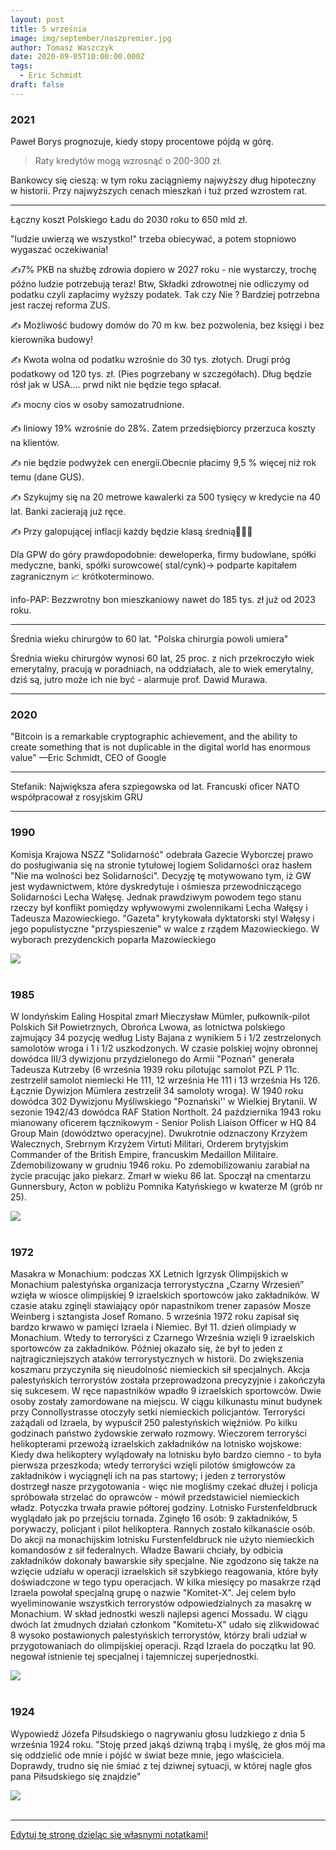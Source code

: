 ```yaml
---
layout: post
title: 5 września
image: img/september/naszpremier.jpg
author: Tomasz Waszczyk
date: 2020-09-05T10:00:00.000Z
tags:
  - Eric Schmidt
draft: false
---
```


### 2021

Paweł Borys prognozuje, kiedy stopy procentowe pójdą w górę. 

> Raty kredytów mogą wzrosnąć o 200-300 zł.

Bankowcy się cieszą: w tym roku zaciągniemy najwyższy dług hipoteczny w historii. Przy najwyższych cenach mieszkań i tuż przed wzrostem rat.

---

Łączny koszt Polskiego Ładu do 2030 roku to 650 mld zł. 

"ludzie uwierzą we wszystko!" trzeba obiecywać, a potem stopniowo wygaszać oczekiwania!

✍️7% PKB na służbę zdrowia dopiero w 2027 roku - nie wystarczy, trochę późno ludzie potrzebują teraz! Btw, Składki zdrowotnej nie odliczymy od podatku czyli zapłacimy wyższy podatek. Tak czy Nie ? 
Bardziej potrzebna jest raczej reforma ZUS.

✍️ Możliwość budowy domów do 70 m kw. bez pozwolenia, bez księgi i bez kierownika budowy!

✍️ Kwota wolna od podatku wzrośnie do 30 tys. złotych. Drugi próg podatkowy od 120 tys. zł. (Pies pogrzebany w szczegółach). Dług będzie rósł jak w USA.... prwd nikt nie będzie tego spłacał.

✍️ mocny cios w osoby samozatrudnione.

✍️ liniowy 19% wzrośnie do 28%. Zatem przedsiębiorcy przerzuca koszty na klientów.

✍️ nie będzie podwyżek cen energii.Obecnie płacimy 9,5 % więcej niż rok temu (dane GUS).

✍️ Szykujmy się na 20 metrowe kawalerki za 500 tysięcy w kredycie na 40 lat. Banki zacierają już ręce. 

✍️ Przy galopującej inflacji każdy będzie klasą średnią🤸🏻‍♀️

Dla GPW do góry prawdopodobnie: deweloperka, firmy budowlane, spółki medyczne, banki, spółki surowcowe( stal/cynk)-> podparte kapitałem zagranicznym 📈 krótkoterminowo.

info-PAP: Bezzwrotny bon mieszkaniowy nawet do 185 tys. zł już od 2023 roku.

---

Średnia wieku chirurgów to 60 lat. "Polska chirurgia powoli umiera"

Średnia wieku chirurgów wynosi 60 lat, 25 proc. z nich przekroczyło wiek emerytalny, pracują w poradniach, na oddziałach, ale to wiek emerytalny, dziś są, jutro może ich nie być - alarmuje prof. Dawid Murawa.

---

<!-- "Chcesz być milionerem?  To nic trudnego. Wystarczy zaufać władzy.
Już przecież to przerabialiśmy. Kiedyś takie banknoty każdy nosił w swoim portfelu.
W 1970 r. średnie wynagrodzenie wynosiło 2 235 zł. Byliśmy wtedy biedni. Chleb kosztował 2,50 zł. 
W roku 1994 byliśmy już milionerami. Średnie wynagrodzenie wynosiło wtedy 5,3 mln zł. 
Tylko dlaczego znów byliśmy biedni? Ponieważ chleb kosztował już 7,4 tys. zł.
Potem była denominacja i historia zaczęła się od początku. 
Chleb kosztował już tylko 0,62 zł, ale nadal byliśmy biedni.
Dlaczego? Przecież ciężko pracowaliśmy.
Dlatego, że niewolnictwo nigdy nie zostało zniesione, ono przybrało tylko inną formę.
Dzisiaj jest najlepszy moment żeby to zrozumieć.
Ten post podzielę na dwie części. Jeśli ktoś próbując przebrnąć przez część I stwierdzi, że właśnie przepalają mu się zwoje w mózgu, niech od razu przejdzie do części II, zanim zrezygnuje z czytania całości.
Część I.
Rząd ogłosił, że w najbliższym czasie obdarzy polskie przedsiębiorstwa zawrotną kwotą 100 mld zł, w celu ratowania gospodarki.
Skąd rząd weźmie te pieniądze, skoro w budżecie ich nie ma?
Istnieją co najmniej trzy sposoby, żeby zdobyć pieniądze – można je zarobić, można je pożyczyć, albo można je ukraść. 
Rząd postanowił pójść tą trzecią drogą.
W tym celu Polski Fundusz Rozwoju wyemituje obligacje na kwotę 100 mld zł., gwarantowane przez państwo. Obligacje te zostaną skupione przez banki komercyjne, od których następnie odkupi je Narodowy Bank Polski.
Czyli ostatecznym wierzycielem PFR zostanie NBP, a banki komercyjne poprzez przepływ pieniądza zainkasują gwarantowane zyski. Tak więc wszystko zostanie w rodzinie i właściwie nikt nikomu nie będzie nic winien, bo kasa będzie się zgadzać.
Co prawda w księgach rachunkowych PFR powstanie zobowiązanie, ale wobec swoich, więc później się to umorzy.
Dlaczego tworzy się takie kombinacje i po prostu rząd nie pożyczy pieniędzy od NBP?
Dzieje się tak z dwóch powodów.  Pierwszy to art. 220 ust. 2 Konstytucji RP, który zabrania przewidywania w ustawie budżetowej pokrywania deficytu budżetowego poprzez zaciąganie zobowiązania w centralnym banku państwa.
Drugim powodem jest próba ukrycia rzeczywistego długu publicznego.
Ponieważ faktycznie pieniądze do przedsiębiorców popłyną z PFR a nie z budżetu. Wcześniej zostaną wykreowane przez banki komercyjne.
Po co się tak kombinuje? Po to, żeby premier Morawiecki nadal mógł się chwalić zrównoważonym budżetem pomimo kryzysu, co będzie fikcją, ale w kwitach wszystko będzie się zgadzać.
Odbywa się tutaj właśnie kreatywna księgowość na najwyższym poziomie. Czyli wszyscy kłamią zgodnie z prawem.
Gdzie tutaj jest kradzież, o której pisałem na początku, skoro wszystko jest zgodne z prawem?
O tym właśnie będzie część II.
Część II.
Jeśli zrozumiałeś część I to znaczy, że należysz do 1% społeczeństwa i jesteś ekonomistą, albo przynajmniej pasjonatem ekonomii.
Jeśli nie zrozumiałeś tego o czym jest część I, to znaczy że należysz do 99% społeczeństwa i jesteś zupełnie normalnym obywatelem, bo nie każdy musi mieć doktorat z ekonomii albo być głównym księgowym.
Żadnej władzy nie zależy na tym żeby obywatele rozumieli jej działalność finansową, ponieważ następnego dnia wszyscy by wyszli na ulice. Dlatego w szkołach nie uczy się podstaw ekonomii. 
W szkołach wychowuje się posłusznych obywateli.
Właśnie dlatego tak bardzo się to wszystko komplikuje, żebyś niczego z tego nie zrozumiał i wtedy przyjmiesz bezkrytycznie wszystko co ci wmówi władza.
Żeby pojąć co się obecnie dzieje w tym kraju, trzeba zrozumieć na czym polega funkcja pieniądza na przykładzie chłopa i krowy.
Jeśli chłop wykonał ciężką pracę, to za tę pracę mógł dostać krowę. Krowę mógł doić i mleko zamieniać na inne dobra.
Trudno jednak zamienić krowę na większą ilość mniej wartościowych dóbr, więc ludzie wymyślili pieniądze.
Za wykonaną pracę mógł więc chłop dostać pieniądze, za które mógł kupić albo krowę, albo mleko, albo inne dobra. 
Krowę trudno jest podrobić ale pieniądze znacznie łatwiej. Tak więc kiedy pojawiły się pieniądze, pojawili się też ich fałszerze.
Dotychczas, żeby posiadać określone dobra, trzeba było wykonać określoną pracę. Kiedy fałszerze zaczęli podrabiać pieniądze, mogli na tym samym rynku nabywać różne dobra nie wykonując żadnej pracy. Wystarczyło, że mieli fałszywe pieniądze. 
Kogoś takiego nazywamy dzisiaj pasożytem.
Czyli, jeśli ktoś się bogacił nie wykonując żadnej pracy, to oznaczało, że inni uczestnicy rynku musieli jeszcze ciężej pracować, żeby utrzymać fałszerzy pieniędzy, czyli pasożytów.
Jeśli fałszywych pieniędzy jest coraz więcej, to zaczynają wypierać pieniądze prawdziwe. To z kolei oznacza, że ludzie uczciwie pracujący muszą pracować coraz ciężej, ponieważ mają na utrzymaniu coraz większą liczbę pasożytów. Dlatego, że większość dóbr, które powstają dzięki ich pracy trafia do oszustów, natomiast im pozostaje tylko niewielka część.
Pieniądz fałszywy miesza się na rynku z pieniądzem realnym i dlatego w pewnym momencie nie można ich odróżnić i wszyscy są przekonani, że wszystkie są prawdziwe.
Jak to się ma do obecnej sytuacji w Polsce?
Polski Fundusz Rozwoju jest spółką akcyjną, której właścicielem jest skarb państwa, ale nie jest jednostką budżetową, czyli jej długi nie obciążają budżetu państwa.
PFN emituje obligacje wartości 100 mld zł, chociaż nie posiada majątku wartości 100 mld zł. 
Jeśli więc te obligacje sprzeda bankom, to znaczy że pieniądze, które otrzyma od banków są „pustymi” pieniędzmi, ponieważ nie stoi za nimi żadna realna wartość, żadna praca ani żaden realny majątek, który jest efektem wykonanej pracy.
Nazywając rzecz po imieniu są to fałszywe pieniądze, które trafią na polski rynek. Ponieważ nikt tych pieniędzy nie zarobił. 
Jeśli więc otrzymasz wypłatę, to część z tych pieniędzy będzie fałszywa.
Na przykład - jeśli na rynek trafia 20% fałszywych pieniędzy w stosunku do ilości, która jest w obiegu, to z 5 000 zł. wynagrodzenia, które otrzymasz, 1000 zł, będzie fałszywe.
Czyli za kwotę 5 000 zł. będziesz mógł nabyć dobra, za które dotychczas płaciłeś tylko 4 000 zł.
To zjawisko nazywa się inflacją.
Czyli jeśli ty podrobisz pieniądze, to będzie to fałszerstwo. Jeśli rząd sfałszuje pieniądze, nazywa się to inflacją.
Jedno i drugie jest jednak tym samym.
Większość ludzi się temu nie dziwi uznając, że takie są prawa ekonomii, której jednak nie znają.
Problem w tym, że rynek potrzebuje czasu, żeby uruchomić mechanizmy inflacyjne. To może potrwać kilka miesięcy albo dłużej. Kiedy zaczniesz zauważać, że potrzebujesz więcej pieniędzy, żeby żyć na poprzednim poziomie, twój umysł już wtedy nie będzie kojarzył skutku z przyczyną.
Wtedy pobiegniesz do pracodawcy po podwyżkę i będziesz się cieszył, że jesteś bogatszy gdy w rzeczywistości jest to tylko złudzenie, gdyż tak naprawdę, to tylko powróciłeś do poziomu materialnego, w którym już kiedyś byłeś.
Taka finansowa fatamorgana.
Weź kalkulator i policz. Kalkulator nie kłamie. Umysł tak.
Nie należy winić za to pracodawcy, bo to nie on sfałszował pieniądze. On również padł ofiarą oszusta.
To jest przestępstwo doskonałe, kiedy kradnie się dając. 
Takiej historii nikt nie przeczyta nawet w najlepszej powieści kryminalnej..
Co się dzieje dzisiaj? Dzisiaj niewolnicy biją pokłony swojemu panu, który rzuca im pieniądze, nie zdając sobie sprawy, że w rzeczywistości on ich w ten sposób okrada.
Co się stało z waszymi pieniędzmi? Wczoraj przecież jeszcze były. Dzisiaj zostaliście bez pieniędzy i bez możliwości ich zarabiania. Nikt się temu nie dziwi?
Ktoś wam zabrał realne pieniądza a w zamian dostaniecie fałszywe. Rachunek będzie się zgadzał a wy nadal niczego nie będziecie rozumieć.
To się właśnie teraz odbywa.
Niemcy w ciągu dwóch dni wypłacili pieniądze przedsiębiorcom. 
Dlatego, że je mieli. Realne pieniądze, które gromadzili w czasie koniunktury jako rezerwę na trudne czasy. To były pieniądze tych, którzy je otrzymali, ponieważ to oni je zarabiali i płacili podatki. To są prawdziwe pieniądze, które są efektem ich pracy.
Dlaczego nasz rząd tego nie zrobił? Bo musi je dopiero podrobić a to zajmuje trochę czasu.
Niemcy nie będą mieć inflacji, ponieważ ich pieniądze są prawdziwe.
Nasze dopiero się produkują, bo te które zarobiliśmy zostały przejedzone i przehulane.
Nikt nie pyta co rząd zrobił z pieniędzmi, które zabierał jako podatki?
Niedługo Morawiecki znów wyjdzie na mównicę i powie, że wszyscy będą musieli ponieść ciężar tego kryzysu. To znaczy, WY wszyscy. Nie ONI wszyscy.  Wmówi wam, że niedługo potem będziecie milionerami. Będzie miał rację. Zapomni tylko dodać, że będziecie jeszcze bardziej biedni.
Kto jest złodziejem?
Wystarczy sprawdzić, kto się będzie bogacił wtedy, kiedy inni będą biednieć.
Zajrzyjcie do majątków banksterów, polityków i ich rodzin i innych cwaniaków w nimi powiązanych.
Może wtedy ktoś zrozumie, że milioner nigdy nie będzie dbał o majątek biedaka, bo gdyby tak było, to by się z nim podzielił i wtedy nie byłby już milionerem.
Znów bogaci będą tanio kupować działki i inne nieruchomości, które będą im sprzedawać biedni. Następnie za 10 lat biedni odkupią je od bogatych po znacznie wyższych cenach i historia się powtórzy. Wtedy zacznie się kolejny kryzys."  -->

### 2020

"Bitcoin is a remarkable cryptographic achievement, and the ability to create something that is not duplicable in the digital world has enormous value"
—Eric Schmidt, CEO of Google

---

Stefanik: Największa afera szpiegowska od lat. Francuski oficer NATO współpracował z rosyjskim GRU

---

### 1990

Komisja Krajowa NSZZ "Solidarność" odebrała Gazecie Wyborczej prawo do posługiwania się na stronie tytułowej logiem Solidarności oraz hasłem "Nie ma wolności bez Solidarności". Decyzję tę motywowano tym, iż GW jest wydawnictwem, które dyskredytuje i ośmiesza przewodniczącego Solidarności Lecha Wałęsę.
Jednak prawdziwym powodem tego stanu rzeczy był konflikt pomiędzy wpływowymi zwolennikami Lecha Wałęsy i Tadeusza Mazowieckiego. "Gazeta" krytykowała dyktatorski styl Wałęsy i jego populistyczne "przyspieszenie" w walce z rządem Mazowieckiego. W wyborach prezydenckich poparła Mazowieckiego

<img src="./img/september/naszpremier.jpg"><br><br>

### 1985

W londyńskim Ealing Hospital zmarł Mieczysław Mümler, pułkownik-pilot Polskich Sił Powietrznych, Obrońca Lwowa, as lotnictwa polskiego zajmujący 34 pozycję według Listy Bajana z wynikiem  5 i 1/2 zestrzelonych samolotów wroga i 1 i 1/2 uszkodzonych. W czasie polskiej wojny obronnej dowódca III/3 dywizjonu przydzielonego do Armii "Poznań" generała Tadeusza Kutrzeby (6 września 1939 roku pilotując samolot  PZL P 11c. zestrzelił  samolot niemiecki He 111, 12 września He 111 i 13 września Hs 126. Łącznie Dywizjon Mümlera zestrzelił 34 samoloty wroga). W 1940 roku dowódca 302 Dywizjonu Myśliwskiego "Poznański'' w Wielkiej Brytanii. W sezonie 1942/43 dowódca RAF Station Northolt. 24 października 1943 roku mianowany oficerem łącznikowym - Senior Polish Liaison Officer w HQ 84 Group Main (dowództwo operacyjne). Dwukrotnie odznaczony Krzyżem Walecznych, Srebrnym Krzyżem Virtuti Militari, Orderem brytyjskim Commander of the British Empire, francuskim Medaillon Militaire. Zdemobilizowany w grudniu 1946 roku. Po zdemobilizowaniu zarabiał na życie pracując jako piekarz. Zmarł w wieku 86 lat. Spoczął na cmentarzu Gunnersbury, Acton w pobliżu Pomnika Katyńskiego w kwaterze M (grób nr 25).

<img src="./img/september/humler.jpg"><br><br>

### 1972

Masakra w Monachium: podczas XX Letnich Igrzysk Olimpijskich w Monachium palestyńska organizacja terrorystyczna „Czarny Wrzesień” wzięła w wiosce olimpijskiej 9 izraelskich sportowców jako zakładników. W czasie ataku zginęli stawiający opór napastnikom trener zapasów Mosze Weinberg i sztangista Josef Romano.
5 września 1972 roku zapisał się bardzo krwawo w pamięci Izraela i Niemiec. Był 11. dzień olimpiady w Monachium. Wtedy to terroryści z Czarnego Września wzięli 9 izraelskich sportowców za zakładników. Później okazało się, że był to jeden z najtragiczniejszych ataków terrorystycznych w historii. Do zwiększenia koszmaru przyczyniła się nieudolność niemieckich sił specjalnych.
Akcja palestyńskich terrorystów została przeprowadzona precyzyjnie i zakończyła się sukcesem. W ręce napastników wpadło 9 izraelskich sportowców. Dwie osoby zostały zamordowane na miejscu. W ciągu kilkunastu minut budynek przy Connollystrasse otoczyły setki niemieckich policjantów.
Terroryści zażądali od Izraela, by wypuścił 250 palestyńskich więźniów. Po kilku godzinach państwo żydowskie zerwało rozmowy. Wieczorem terroryści helikopterami przewożą izraelskich zakładników na lotnisko wojskowe: Kiedy dwa helikoptery wylądowały na lotnisku było bardzo ciemno - to była pierwsza przeszkoda; wtedy terroryści wzięli pilotów śmigłowców za zakładników i wyciągnęli ich na pas startowy; i jeden z terrorystów dostrzegł nasze przygotowania - więc nie mogliśmy czekać dłużej i policja spróbowała strzelać do oprawców - mówił przedstawiciel niemieckich władz.
Potyczka trwała prawie półtorej godziny. Lotnisko Furstenfeldbruck wyglądało jak po przejściu tornada. Zginęło 16 osób: 9 zakładników, 5 porywaczy, policjant i pilot helikoptera. Rannych zostało kilkanaście osób. Do akcji na monachijskim lotnisku Furstenfeldbruck nie użyto niemieckich komandosów z sił federalnych. Władze Bawarii chciały, by odbicia zakładników dokonały bawarskie siły specjalne. Nie zgodzono się także na wzięcie udziału w operacji izraelskich sił szybkiego reagowania, które były doświadczone w tego typu operacjach.
W kilka miesięcy po masakrze rząd Izraela powołał specjalną grupę o nazwie "Komitet-X". Jej celem było wyeliminowanie wszystkich terrorystów odpowiedzialnych za masakrę w Monachium. W skład jednostki weszli najlepsi agenci Mossadu. W ciągu dwóch lat żmudnych działań członkom "Komitetu-X" udało się zlikwidować 8 wysoko postawionych palestyńskich terrorystów, którzy brali udział w przygotowaniach do olimpijskiej operacji. Rząd Izraela do początku lat 90. negował istnienie tej specjalnej i tajemniczej superjednostki.

<img src="./img/september/monachium.jpg"><br><br>

### 1924

Wypowiedź Józefa Piłsudskiego o nagrywaniu głosu ludzkiego z dnia 5 września 1924 roku.
"Stoję przed jakąś dziwną trąbą i myślę, że
głos mój ma się oddzielić ode mnie i pójść
w świat beze mnie, jego właściciela.
Doprawdy, trudno się nie śmiać z tej
dziwnej sytuacji, w której nagle głos
pana Piłsudskiego się znajdzie"

<img src="./img/september/glosludzki.jpg"><br><br>

---

<a href="https://github.com/TomaszWaszczyk/historia.waszczyk.com/edit/master/src/content/september-5.md" target="_blank">Edytuj tę stronę dzieląc się własnymi notatkami!</a>
